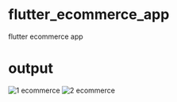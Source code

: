 # flutter_ecommerce_app
 flutter ecommerce app

 # output
 ![1 ecommerce](https://github.com/imrankhalid001/flutter_ecommerce_app/assets/48295230/c17062e2-19a5-48c6-a523-a212a4719da8)
![2 ecommerce](https://github.com/imrankhalid001/flutter_ecommerce_app/assets/48295230/fb78ef55-b870-419e-a16d-0071d8a472bb)

